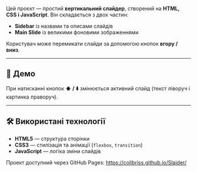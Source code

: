 Цей проєкт — простий **вертикальний слайдер**, створений на **HTML, CSS і JavaScript**. Він складається з двох частин:  
- **Sidebar** із назвами та описами слайдів  
- **Main Slide** із великими фоновими зображеннями  

Користувач може перемикати слайди за допомогою кнопок **вгору / вниз**.

---

## 📸 Демо
При натисканні кнопок **⬆️ / ⬇️** змінюється активний слайд (текст ліворуч і картинка праворуч).

---

## 🛠 Використані технології
- **HTML5** — структура сторінки  
- **CSS3** — стилізація та анімації (`flexbox`, `transition`)  
- **JavaScript** — логіка зміни слайдів  


Проект доступний через GitHub Pages: https://colibriss.github.io/Slaider/
